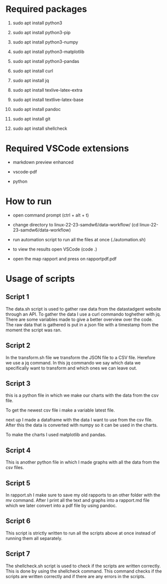 # Required packages

1. sudo apt install python3

2. sudo apt install python3-pip

3. sudo apt install python3-numpy

4. sudo apt install python3-matplotlib

5. sudo apt install python3-pandas

6. sudo apt install curl

7. sudo apt install jq

8. sudo apt install texlive-latex-extra

9. sudo apt install textlive-latex-base

10. sudo apt install pandoc

11. sudo apt install git

12. sudo apt install shellcheck



# Required VSCode extensions

- markdown preview enhanced

- vscode-pdf

- python



# How to run

- open command prompt (ctrl + alt + t)

- change directory to linux-22-23-samdw6/data-workflow/ (cd linux-22-23-samdw6/data-workflow)

- run automation script to run all the files at once (./automation.sh)

- to view the results open VSCode (code .)

- open the map rapport and press on rapportpdf.pdf



# Usage of scripts

## Script 1

The data.sh script is used to gather raw data from the datastadgent website through an API. To gather the data I use a curl commando toghether with jq. There are some variables made to give a better overview over the code. The raw data that is gathered is put in a json file with a timestamp from the moment the script was ran.

## Script 2

In the transform.sh file we transform the JSON file to a CSV file. Herefore we use a jq command. In this jq commando we say which data we specifically want to transform and which ones we can leave out.

## Script 3

this is a python file in which we make our charts with the data from the csv file.

To get the newest csv file i make a variable latest file.

next up I made a dataframe with the data I want to use from the csv file. After this the data is converted with numpy so it can be used in the charts. 

To make the charts I used matplotlib and pandas.

## Script 4
This is another python file in which I made graphs with all the data from the csv files.

## Script 5

In rapport.sh I make sure to save my old rapports to an other folder with the mv command. After I print all the text and graphs into a rapport.md file which we later convert into a pdf file by using pandoc.

## Script 6

This script is strictly written to run all the scripts above at once instead of running them all separately. 

## Script 7

The shellcheck.sh script is used to check if the scripts are written correctly. This is done by using the shellcheck command. This command checks if the scripts are written correctly and if there are any errors in the scripts.